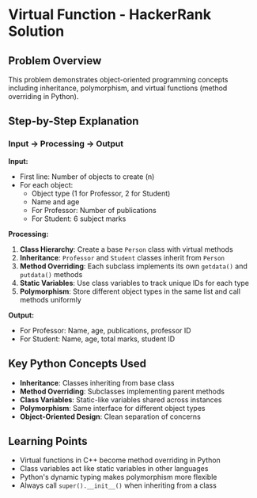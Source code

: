 # Virtual Function - HackerRank Solution

## Problem Overview
This problem demonstrates object-oriented programming concepts including inheritance, polymorphism, and virtual functions (method overriding in Python).

## Step-by-Step Explanation

### Input → Processing → Output

**Input:**
- First line: Number of objects to create (n)
- For each object:
  - Object type (1 for Professor, 2 for Student)
  - Name and age
  - For Professor: Number of publications
  - For Student: 6 subject marks

**Processing:**
1. **Class Hierarchy**: Create a base `Person` class with virtual methods
2. **Inheritance**: `Professor` and `Student` classes inherit from `Person`
3. **Method Overriding**: Each subclass implements its own `getdata()` and `putdata()` methods
4. **Static Variables**: Use class variables to track unique IDs for each type
5. **Polymorphism**: Store different object types in the same list and call methods uniformly

**Output:**
- For Professor: Name, age, publications, professor ID
- For Student: Name, age, total marks, student ID

## Key Python Concepts Used
- **Inheritance**: Classes inheriting from base class
- **Method Overriding**: Subclasses implementing parent methods
- **Class Variables**: Static-like variables shared across instances
- **Polymorphism**: Same interface for different object types
- **Object-Oriented Design**: Clean separation of concerns

## Learning Points
- Virtual functions in C++ become method overriding in Python
- Class variables act like static variables in other languages
- Python's dynamic typing makes polymorphism more flexible
- Always call `super().__init__()` when inheriting from a class
